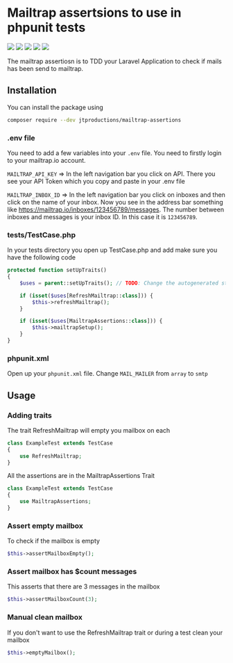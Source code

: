 # Mailtrap assertsions to use in phpunit tests

<img src="https://img.shields.io/github/v/release/JT-Productions/mailtrap-assertions" /> <img src="https://img.shields.io/github/license/JT-Productions/mailtrap-assertions" /> <img src="https://img.shields.io/packagist/dt/jtproductions/mailtrap-assertions?color=success" /> <img src="https://img.shields.io/github/last-commit/JT-Productions/mailtrap-assertions" /> <img src="https://img.shields.io/github/issues/JT-Productions/mailtrap-assertions">

The mailtrap assertiosn is to TDD your Laravel Application to check if mails has been send to mailtrap.

## Installation

You can install the package using

```bash
composer require --dev jtproductions/mailtrap-assertions
```

### .env file

You need to add a few variables into your `.env` file. You need to firstly login to your mailtrap.io account.

`MAILTRAP_API_KEY` =>
In the left navigation bar you click on API. There you see your API Token which you copy and paste in your .env file

`MAILTRAP_INBOX_ID` => In the left navigation bar you click on inboxes and then click on the name of your inbox. Now you
see in the address bar something like https://mailtrap.io/inboxes/123456789/messages. The number between inboxes and
messages is your inbox ID. In this case it is `123456789`.

### tests/TestCase.php

In your tests directory you open up TestCase.php and add make sure you have the following code

```php
protected function setUpTraits()
{
    $uses = parent::setUpTraits(); // TODO: Change the autogenerated stub

    if (isset($uses[RefreshMailtrap::class])) {
        $this->refreshMailtrap();
    }

    if (isset($uses[MailtrapAssertions::class])) {
        $this->mailtrapSetup();
    }
}
```

### phpunit.xml

Open up your `phpunit.xml` file. Change `MAIL_MAILER` from `array` to `smtp`

## Usage

### Adding traits

The trait RefreshMailtrap will empty you mailbox on each

```php 
class ExampleTest extends TestCase
{
    use RefreshMailtrap;    
}
```

All the assertions are in the MailtrapAssertions Trait

```php
class ExampleTest extends TestCase
{
    use MailtrapAssertions;    
}
```

### Assert empty mailbox

To check if the mailbox is empty

```php
$this->assertMailboxEmpty();
```

### Assert mailbox has $count messages

This asserts that there are 3 messages in the mailbox

```php
$this->assertMailboxCount(3);
```

### Manual clean mailbox

If you don't want to use the RefreshMailtrap trait or during a test clean your mailbox

```php
$this->emptyMailbox();
```
